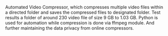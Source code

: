 Automated Video Compressor, which compresses multiple video files within a directed folder and saves the compressed files to designated folder. 
Test results a folder of around 230 video file of size 9 GB to 1.03 GB. 
Python is used for automation while compression is done via ffmpeg module.
And further maintaining the data privacy from online compressors.
